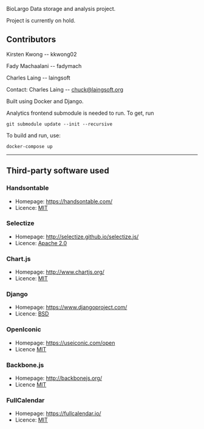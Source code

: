 BioLargo Data storage and analysis  project.

Project is currently on hold. 
## Contributors
Kirsten Kwong -- kkwong02

Fady Machaalani -- fadymach

Charles Laing -- laingsoft

Contact: Charles Laing -- chuck@laingsoft.org

Built using Docker and Django.

Analytics frontend submodule is needed to run. To get, run 
```
git submodule update --init --recursive
```

To build and run, use:
```
docker-compose up
```
---

## Third-party software used
### Handsontable
* Homepage: https://handsontable.com/
* Licence: [MIT](https://github.com/handsontable/handsontable/blob/master/LICENSE)

### Selectize
* Homepage: http://selectize.github.io/selectize.js/
* Licence: [Apache 2.0](https://github.com/selectize/selectize.js/blob/master/LICENSE)

### Chart.js
* Homepage: http://www.chartjs.org/
* Licence: [MIT](https://github.com/chartjs/Chart.js/blob/master/LICENSE.md)

### Django
* Homepage: https://www.djangoproject.com/
* Licence: [BSD](https://github.com/django/django/blob/master/LICENSE)

### OpenIconic
* Homepage: https://useiconic.com/open
* Licence [MIT](https://github.com/iconic/open-iconic/blob/master/ICON-LICENSE)

### Backbone.js
* Homepage: http://backbonejs.org/
* Licence [MIT](https://github.com/jashkenas/backbone/blob/master/LICENSE)

### FullCalendar
* Homepage: https://fullcalendar.io/
* Licence: [MIT](https://github.com/fullcalendar/fullcalendar/blob/master/LICENSE.txt)
